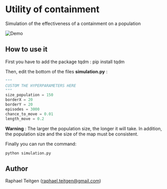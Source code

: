 # Utility of containment

Simulation of the effectiveness of a containment on a population

![Demo](clip.gif)

## How to use it

First you have to add the package tqdm : pip install tqdm

Then, edit the bottom of the files __simulation.py__ :
```python
"""
CUSTOM THE HYPERPARAMETERS HERE
"""
size_population = 150
borderX = 20
borderY = 20
episodes = 3000
chance_to_move = 0.01
length_move = 0.2
```
__Warning__ : The larger the population size, the longer it will take. In addition, the population size and the size of the map must be consistent.

Finally you can run the command:
```
python simulation.py
```

## Author 

Raphael Teitgen (raphael.teitgen@gmail.com)